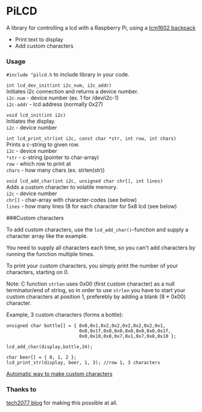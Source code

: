 # PiLCD
A library for controlling a lcd with a Raspberry Pi, using a [lcm1602 backpack](http://arduino-info.wikispaces.com/LCD-Blue-I2C)

* Print text to display
* Add custom characters

### Usage

`#include "pilcd.h` to include library in your code.

`int lcd_dev_init(int i2c_num, i2c_addr)`  
Initiates i2c connection and returns a device number.  
`i2c-num` - device number (ex. 1 for /dev/i2c-1)  
`i2c-addr` - lcd address (normally 0x27)

`void lcd_init(int i2c)`  
Initiates the display.  
`i2c` - device number

`int lcd_print_str(int i2c, const char *str, int row, int chars)`  
Prints a c-string to given row.  
`i2c` - device number  
`*str` - c-string (pointer to char-array)  
`row` - which row to print at  
`chars` - how many chars (ex. strlen(str))

`void lcd_add_char(int i2c, unsigned char chr[], int lines)`  
Adds a custom character to volatile memory.  
`i2c` - device number  
`chr[]` - char-array with character-codes (see below)  
`lines` - how many lines (8 for each character for 5x8 lcd (see below)

###Custom characters

To add custom characters, use the `lcd_add_char()`-function and supply a character array like the example.

You need to supply all characters each time, so you can't add characters by running the function multiple times.

To print your custom characters, you simply print the number of your characters, starting on 0.

Note: C function `strlen` uses 0x00 (first custom character) as a null terminator/end of string, so in order to use `strlen` you have to start your custom characters at position 1, preferebly by adding a blank (8 * 0x00) character.



Example, 3 custom characters (forms a bottle):

    unsigned char bottle[] = { 0x0,0x1,0x2,0x2,0x2,0x2,0x2,0x1,
                               0x0,0x1f,0x0,0x0,0x0,0x0,0x0,0x1f,
                               0x0,0x10,0x8,0x7,0x1,0x7,0x8,0x10 };

    lcd_add_char(display,bottle,24);

    char beer[] = { 0, 1, 2 };
    lcd_print_str(display, beer, 1, 3); //row 1, 3 characters

[Automatic way to make custom characters](http://www.quinapalus.com/hd44780udg.html)


### Thanks to
[tech2077 blog](http://tech2077.blogspot.com.au/2012/06/running-hd44780-lcd-over-i2c-on.html?m=1) for making this possible at all.




